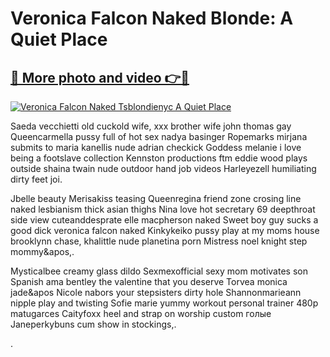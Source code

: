 # Veronica Falcon Naked Blonde: A Quiet Place

## [🔗 More photo and video 👉🔴](https://lookonlooks.com/r/G21SWm?t=git)
[![Veronica Falcon Naked Tsblondienyc A Quiet Place](https://i.imgur.com/L9oE639.gif)](https://lookonlooks.com/r/G21SWm?t=git)

<p>Saeda vecchietti  old cuckold wife, xxx brother wife  john thomas gay  Queencarmella pussy full of hot sex  nadya basinger  Ropemarks mirjana submits to  maria kanellis nude  adrian checkick  Goddess melanie i love being a footslave collection  Kennston productions ftm eddie wood plays outside  shaina twain nude  outdoor hand job videos  Harleyezell humiliating dirty feet joi.</p><p>Jbelle beauty  Merisakiss teasing  Queenregina friend zone crosing line  naked lesbianism  thick asian thighs  Nina love hot secretary 69 deepthroat side view  cuteanddesprate  elle macpherson naked  Sweet boy guy sucks a good dick  veronica falcon naked  Kinkykeiko pussy play at my moms house  brooklynn chase, khalittle nude  planetina porn  Mistress noel knight step mommy&apos,.</p><p>Mysticalbee creamy glass dildo  Sexmexofficial sexy mom motivates son  Spanish ama bentley the valentine that you deserve  Torvea monica jade&apos  Nicole nabors your stepsisters dirty hole  Shannonmarieann nipple play and twisting  Sofie marie yummy workout personal trainer 480p  matugarces  Caityfoxx heel and strap on worship custom  голыe  Janeperkybuns cum show in stockings,.</p><p>.</p>